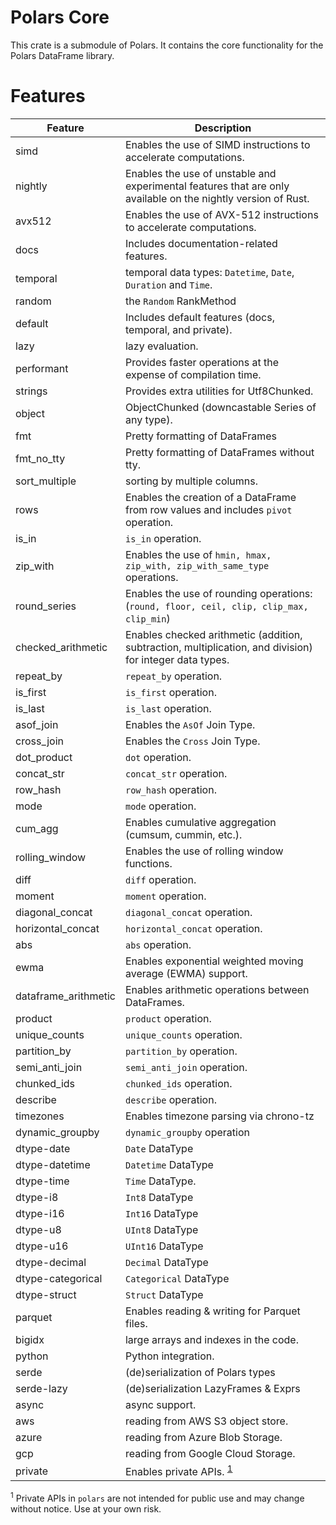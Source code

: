 # Polars Core

This crate is a submodule of Polars. It contains the core functionality for the Polars DataFrame library.

# Features

| Feature              | Description                                                                                                   |
| -------------------- | ------------------------------------------------------------------------------------------------------------- |
| simd                 | Enables the use of SIMD instructions to accelerate computations.                                              |
| nightly              | Enables the use of unstable and experimental features that are only available on the nightly version of Rust. |
| avx512               | Enables the use of AVX-512 instructions to accelerate computations.                                           |
| docs                 | Includes documentation-related features.                                                                      |
| temporal             | temporal data types: `Datetime`, `Date`, `Duration` and `Time`.                                               |
| random               | the `Random` RankMethod                                                                                       |
| default              | Includes default features (docs, temporal, and private).                                                      |
| lazy                 | lazy evaluation.                                                                                              |
| performant           | Provides faster operations at the expense of compilation time.                                                |
| strings              | Provides extra utilities for Utf8Chunked.                                                                     |
| object               | ObjectChunked<T> (downcastable Series of any type).                                                           |
| fmt                  | Pretty formatting of DataFrames                                                                               |
| fmt_no_tty           | Pretty formatting of DataFrames without tty.                                                                  |
| sort_multiple        | sorting by multiple columns.                                                                                  |
| rows                 | Enables the creation of a DataFrame from row values and includes `pivot` operation.                           |
| is_in                | `is_in` operation.                                                                                            |
| zip_with             | Enables the use of `hmin, hmax, zip_with, zip_with_same_type` operations.                                     |
| round_series         | Enables the use of rounding operations: (`round, floor, ceil, clip, clip_max, clip_min`)                      |
| checked_arithmetic   | Enables checked arithmetic (addition, subtraction, multiplication, and division) for integer data types.      |
| repeat_by            | `repeat_by` operation.                                                                                        |
| is_first             | `is_first` operation.                                                                                         |
| is_last              | `is_last` operation.                                                                                          |
| asof_join            | Enables the `AsOf` Join Type.                                                                                 |
| cross_join           | Enables the `Cross` Join Type.                                                                                |
| dot_product          | `dot` operation.                                                                                              |
| concat_str           | `concat_str` operation.                                                                                       |
| row_hash             | `row_hash` operation.                                                                                         |
| mode                 | `mode` operation.                                                                                             |
| cum_agg              | Enables cumulative aggregation (cumsum, cummin, etc.).                                                        |
| rolling_window       | Enables the use of rolling window functions.                                                                  |
| diff                 | `diff` operation.                                                                                             |
| moment               | `moment` operation.                                                                                           |
| diagonal_concat      | `diagonal_concat` operation.                                                                                  |
| horizontal_concat    | `horizontal_concat` operation.                                                                                |
| abs                  | `abs` operation.                                                                                              |
| ewma                 | Enables exponential weighted moving average (EWMA) support.                                                   |
| dataframe_arithmetic | Enables arithmetic operations between DataFrames.                                                             |
| product              | `product` operation.                                                                                          |
| unique_counts        | `unique_counts` operation.                                                                                    |
| partition_by         | `partition_by` operation.                                                                                     |
| semi_anti_join       | `semi_anti_join` operation.                                                                                   |
| chunked_ids          | `chunked_ids` operation.                                                                                      |
| describe             | `describe` operation.                                                                                         |
| timezones            | Enables timezone parsing via chrono-tz                                                                        |
| dynamic_groupby      | `dynamic_groupby` operation                                                                                   |
| dtype-date           | `Date` DataType                                                                                               |
| dtype-datetime       | `Datetime` DataType                                                                                           |
| dtype-time           | `Time` DataType.                                                                                              |
| dtype-i8             | `Int8` DataType                                                                                               |
| dtype-i16            | `Int16` DataType                                                                                              |
| dtype-u8             | `UInt8` DataType                                                                                              |
| dtype-u16            | `UInt16` DataType                                                                                             |
| dtype-decimal        | `Decimal` DataType                                                                                            |
| dtype-categorical    | `Categorical` DataType                                                                                        |
| dtype-struct         | `Struct` DataType                                                                                             |
| parquet              | Enables reading & writing for Parquet files.                                                                  |
| bigidx               | large arrays and indexes in the code.                                                                         |
| python               | Python integration.                                                                                           |
| serde                | (de)serialization of Polars types                                                                             |
| serde-lazy           | (de)serialization LazyFrames & Exprs                                                                          |
| async                | async support.                                                                                                |
| aws                  | reading from AWS S3 object store.                                                                             |
| azure                | reading from Azure Blob Storage.                                                                              |
| gcp                  | reading from Google Cloud Storage.                                                                            |
| private              | Enables private APIs. <sup>[1](#footnote1)</sup>                                                              |

<sup><a name="footnote1">1</a></sup> Private APIs in `polars` are not intended for public use and may change without notice. Use at your own risk.
